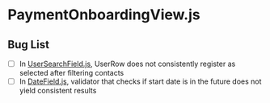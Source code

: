 # **PaymentOnboardingView.js**

## Bug List
- [ ] In [UserSearchField.js](UserSearchField.js), UserRow does not consistently register as selected after filtering contacts
- [ ] In [DateField.js](DateField.js), validator that checks if start date is in the future does not yield consistent results

